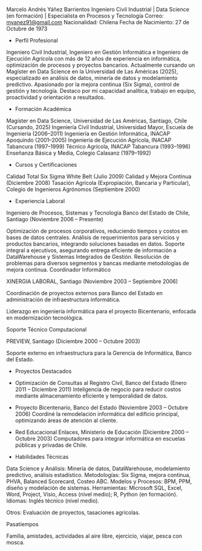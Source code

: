 Marcelo Andrés Yáñez Barrientos
Ingeniero Civil Industrial | Data Science (en formación) | Especialista en Procesos y Tecnología
Correo: myanez91@gmail.com
Nacionalidad: Chilena
Fecha de Nacimiento: 27 de Octubre de 1973 

* Perfil Profesional

Ingeniero Civil Industrial, Ingeniero en Gestión Informática e Ingeniero de Ejecución Agrícola con más de 12 años de experiencia en informática, optimización de procesos y proyectos bancarios. 
Actualmente cursando un Magíster en Data Science en la Universidad de Las Américas (2025), especializado en análisis de datos, minería de datos y modelamiento predictivo. 
Apasionado por la mejora continua (Six Sigma), control de gestión y tecnología. Destaco por mi capacidad analítica, trabajo en equipo, proactividad y orientación a resultados.

* Formación Académica

Magíster en Data Science, Universidad de Las Américas, Santiago, Chile (Cursando, 2025)
Ingeniería Civil Industrial, Universidad Mayor, Escuela de Ingeniería (2006–2011)
Ingeniería en Gestión Informática, INACAP Apoquindo (2001–2005)
Ingeniería de Ejecución Agrícola, INACAP Tabancura (1997–1999)
Técnico Agrícola, INACAP Tabancura (1993–1996)
Enseñanza Básica y Media, Colegio Calasanz (1979–1992)

* Cursos y Certificaciones

Calidad Total Six Sigma White Belt (Julio 2009)
Calidad y Mejora Continua (Diciembre 2008)
Tasación Agrícola (Expropiación, Bancaria y Particular), Colegio de Ingenieros Agrónomos (Septiembre 2000)

* Experiencia Laboral

Ingeniero de Procesos, Sistemas y Tecnología Banco del Estado de Chile, Santiago (Noviembre 2006 – Presente)

Optimización de procesos corporativos, reduciendo tiempos y costos en bases de datos centrales.
Análisis de requerimientos para servicios y productos bancarios, integrando soluciones basadas en datos.
Soporte integral a ejecutivos, asegurando entrega eficiente de información a DataWarehouse y Sistemas Integrados de Gestión.
Resolución de problemas para diversos segmentos y bancas mediante metodologías de mejora continua.
Coordinador Informático

XINERGIA LABORAL, Santiago (Noviembre 2003 – Septiembre 2006)

Coordinación de proyectos externos para Banco del Estado en administración de infraestructura informática.



Liderazgo en ingeniería informática para el proyecto Bicentenario, enfocada en modernización tecnológica.

Soporte Técnico Computacional

PREVIEW, Santiago (Diciembre 2000 – Octubre 2003)

Soporte externo en infraestructura para la Gerencia de Informática, Banco del Estado.

* Proyectos Destacados

- Optimización de Consultas al Registro Civil, Banco del Estado (Enero 2011 – Diciembre 2011)
Inteligencia de negocio para reducir costos mediante almacenamiento eficiente y temporalidad de datos.

- Proyecto Bicentenario, Banco del Estado (Noviembre 2003 – Octubre 2006)
Coordiné la remodelación informática del edificio principal, optimizando áreas de atención al cliente.

- Red Educacional Enlaces, Ministerio de Educación (Diciembre 2000 – Octubre 2003)
Computadores para integrar informática en escuelas públicas y privadas de Chile.

* Habilidades Técnicas

Data Science y Análisis: Minería de datos, DataWarehouse, modelamiento predictivo, análisis estadístico.
Metodologías: Six Sigma, mejora continua, PHVA, Balanced Scorecard, Costeo ABC.
Modelos y Procesos: BPM, PPM, diseño y modelación de sistemas.
Herramientas: Microsoft SQL, Excel, Word, Project, Visio, Access (nivel medio); R, Python (en formación).
Idiomas: Inglés técnico (nivel medio).

Otros: Evaluación de proyectos, tasaciones agrícolas.

Pasatiempos

Familia, amistades, actividades al aire libre, ejercicio, viajar, pesca con mosca.
